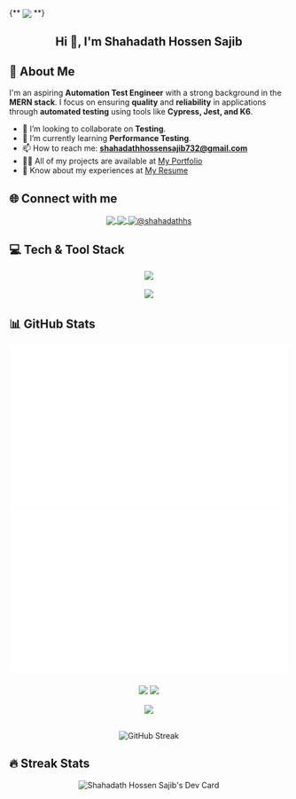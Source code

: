 {** <img align="center" src="https://socialify.git.ci/shahadathhs/shahadathhs/image?font=Jost&language=1&name=1&owner=1&pattern=Floating%20Cogs&theme=Dark" /> **}

<h2 align="center">Hi 👋, I'm Shahadath Hossen Sajib</h2>

## 💫 About Me

I'm an aspiring **Automation Test Engineer** with a strong background in the **MERN stack**. I focus on ensuring **quality** and **reliability** in applications through **automated testing** using tools like **Cypress, Jest, and K6**.

- 👯 I’m looking to collaborate on **Testing**.
- 🌱 I’m currently learning **Performance Testing**.
- 📫 How to reach me: **shahadathhossensajib732@gmail.com**
- 👨‍💻 All of my projects are available at [My Portfolio](https://shahadathhs.vercel.app)
- 📄 Know about my experiences at [My Resume](https://docs.google.com/document/d/1F4lDxGKNkrY5k2UB7CEjSSNqoK06COyGfz5KDlSH0kY/edit?usp=sharing)

## 🌐 Connect with me

<p align="center">
  <a href="https://dev.to/shahadathhs" target="_blank">
    <img align="center" src="https://skillicons.dev/icons?i=devto&theme=dark" />
  </a>
  <a href="https://linkedin.com/in/shahadathhs" target="_blank">
    <img align="center" src="https://skillicons.dev/icons?i=linkedin&theme=dark" />
  </a>
  <a href="https://medium.com/@shahadathhs" target="_blank">
    <img align="center" src="https://raw.githubusercontent.com/rahuldkjain/github-profile-readme-generator/master/src/images/icons/Social/medium.svg" alt="@shahadathhs" height="47" width="50" />
  </a>
</p>

## 💻 Tech & Tool Stack

<p align="center">
  <img src="https://skillicons.dev/icons?i=js,ts,react,nextjs,nodejs,express,mongodb&theme=dark" /> 
</p>

<p align="center">
  <img src="https://skillicons.dev/icons?i=vscode,postman,git,github,jest,vitest,cypress&theme=dark" /> 
</p>


## 📊 GitHub Stats

<div align="center">
  <a align="center" href="https://github.com/shahadathhs/github-stats">
    <img src="https://github.com/shahadathhs/github-stats/blob/master/generated/overview.svg#gh-dark-mode-only" />
    <img src="https://github.com/shahadathhs/github-stats/blob/master/generated/languages.svg#gh-dark-mode-only" />
  </a>

  <br>
  <br>
  
  <img align="center" src="http://github-profile-summary-cards.vercel.app/api/cards/most-commit-language?username=shahadathhs&theme=dark" />
  <img align="center" src="http://github-profile-summary-cards.vercel.app/api/cards/repos-per-language?username=shahadathhs&theme=dark"  /> 
  
  <br>
  <br>
  
  <img align="center" src="http://github-profile-summary-cards.vercel.app/api/cards/profile-details?username=shahadathhs&theme=dark" /> 
  
  <br>
  <br>
  
  <p align="center">
    <img src="https://github-readme-streak-stats.herokuapp.com?user=shahadathhs&theme=dark" alt="GitHub Streak" />
  </p>
</div>

## 🔥 Streak Stats

<div align="center"> 
  <img src="https://api.daily.dev/devcards/v2/6ZhjUdRchhuOpkZR8LgkG.png?type=wide&r=miv" width="652" alt="Shahadath Hossen Sajib's Dev Card"/>
</div>
